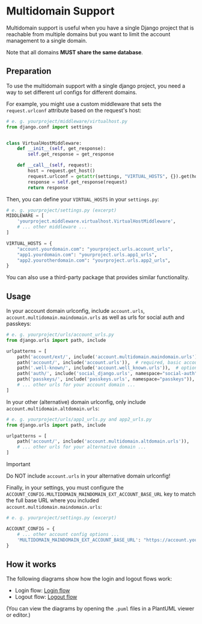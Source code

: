 # Multidomain Support

Multidomain support is useful when you have a single Django project that is reachable from multiple domains but you want
to limit the account management to a single domain.

Note that all domains **MUST share the same database**.

## Preparation

To use the multidomain support with a single django project, you need a way to set different url configs for different
domains.

For example, you might use a custom middleware that sets the `request.urlconf` attribute based on the request's host:

```python
# e. g. yourproject/middleware/virtualhost.py
from django.conf import settings


class VirtualHostMiddleware:
    def __init__(self, get_response):
        self.get_response = get_response

    def __call__(self, request):
        host = request.get_host()
        request.urlconf = getattr(settings, "VIRTUAL_HOSTS", {}).get(host, settings.ROOT_URLCONF)
        response = self.get_response(request)
        return response
```

Then, you can define your `VIRTUAL_HOSTS` in your `settings.py`:

```python
# e. g. yourproject/settings.py (excerpt)
MIDDLEWARE = [
    'yourproject.middleware.virtualhost.VirtualHostMiddleware',
    # ... other middleware ...
]

VIRTUAL_HOSTS = {
    "account.yourdomain.com": "yourproject.urls.account_urls",
    "app1.yourdomain.com": "yourproject.urls.app1_urls",
    "app2.yourotherdomain.com": "yourproject.urls.app2_urls",
}
```

You can also use a third-party package that provides similar functionality.

## Usage

In your account domain urlconfig, include `account.urls`, `account.multidomain.maindomain.urls` as well as urls for
social auth and passkeys:

```python
# e. g. yourproject/urls/account_urls.py
from django.urls import path, include

urlpatterns = [
    path('account/ext/', include('account.multidomain.maindomain.urls')),  # must come before 'account/'
    path('account/', include('account.urls')),  # required, basic account endpoints
    path('.well-known/', include('account.well_known.urls')),  # optional
    path('auth/', include('social_django.urls', namespace="social-auth")),  # for social auth
    path('passkeys/', include('passkeys.urls', namespace="passkeys")),  # for passkeys
    # ... other urls for your account domain ...
]
```

In your other (alternative) domain urlconfig, only include `account.multidomain.altdomain.urls`:

```python
# e. g. yourproject/urls/app1_urls.py and app2_urls.py
from django.urls import path, include

urlpatterns = [
    path('account/', include('account.multidomain.altdomain.urls')),
    # ... other urls for your alternative domain ...
]
```

> [!IMPORTANT]  
> Do NOT include `account.urls` in your alternative domain urlconfig!

Finally, in your settings, you must configure the `ACCOUNT_CONFIG.MULTIDOMAIN_MAINDOMAIN_EXT_ACCOUNT_BASE_URL` key to match the full base URL where you included `account.multidomain.maindomain.urls`:

```python
# e. g. yourproject/settings.py (excerpt)

ACCOUNT_CONFIG = {
    # ... other account config options ...
    'MULTIDOMAIN_MAINDOMAIN_EXT_ACCOUNT_BASE_URL': "https://account.yourdomain.com/account/ext/",
}
```

## How it works

The following diagrams show how the login and logout flows work:

- Login flow: [Login flow](./diagrams/login.puml)
- Logout flow: [Logout flow](./diagrams/logout.puml)

(You can view the diagrams by opening the `.puml` files in a PlantUML viewer or editor.)
